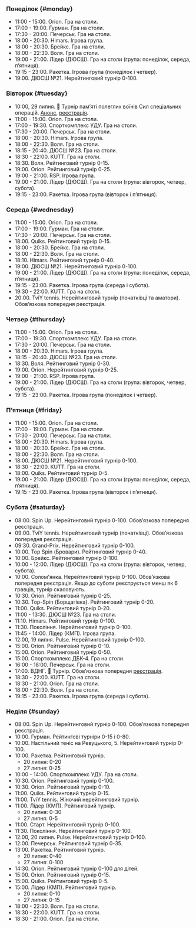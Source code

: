 ﻿
[//]: # (Use 🏆 for ranking events, 🏅 for non-ranking events, ❌ for canceled events)

### Понеділок {#monday}

* 11:00 - 15:00. Orion. Гра на столи.
* 17:00 - 19:00. Гурман. Гра на столи.
* 17:30 - 20:00. Печерськ. Гра на столи.
* 18:00 - 20:30. Himars. Ігрова група.
* 18:00 - 20:30. Брейкс. Гра на столи.
* 18:00 - 22:30. Воля. Гра на столи.
* 19:00 - 21:00. Лідер (ДЮСШ). Гра на столи (група: понеділок, середа, пʼятниця).
* 19:15 - 23:00. Ракетка. Ігрова група (понеділок і четвер).
* 19:00. ДЮСШ №21. Нерейтинговий турнір 0-100.

### Вівторок {#tuesday}

* 10:00, 29 липня. 🏅 Турнір пам’яті полеглих воїнів Сил спеціальних операцій. [Анонс](https://t.me/ttkiev/669), [реєстрація](https://docs.google.com/forms/d/e/1FAIpQLSdOHdkPZSU6Xi0JCDuHojN4NmycbOlLpWI9BBcPb4kEpn2D9Q/viewform).
* 11:00 - 15:00. Orion. Гра на столи.
* 17:00 - 19:30. Спорткомплекс УДУ. Гра на столи.
* 17:30 - 20:00. Печерськ. Гра на столи.
* 18:00 - 20:30. Himars. Ігрова група.
* 18:00 - 22:30. Воля. Гра на столи.
* 18:15 - 20:40. ДЮСШ №23. Гра на столи.
* 18:30 - 22:00. KUTT. Гра на столи.
* 18:30. Воля. Рейтинговий турнір 0-15.
* 19:00. Orion. Рейтинговий турнір 0-25.
* 19:00 - 21:00. RSP. Ігрова група.
* 19:00 - 21:00. Лідер (ДЮСШ). Гра на столи (група: вівторок, четвер, субота).
* 19:15 - 23:00. Ракетка. Ігрова група (вівторок і пʼятниця).

### Середа {#wednesday}

* 11:00 - 15:00. Orion. Гра на столи.
* 17:00 - 19:00. Гурман. Гра на столи.
* 17:30 - 20:00. Печерськ. Гра на столи.
* 18:00. Quiks. Рейтинговий турнір 0-15.
* 18:00 - 20:30. Брейкс. Гра на столи.
* 18:00 - 22:30. Воля. Гра на столи.
* 18:10. Himars. Рейтинговий турнір 0-40.
* 19:00. ДЮСШ №21. Нерейтинговий турнір 0-100.
* 19:00 - 21:00. Лідер (ДЮСШ). Гра на столи (група: понеділок, середа, пʼятниця).
* 19:15 - 23:00. Ракетка. Ігрова група (середа і субота).
* 19:30 - 22:00. KUTT. Гра на столи.
* 20:00. TviY tennis. Нерейтинговий турнір (початківці та аматори). Обовʼязкова попередня реєстрація.

### Четвер {#thursday}

* 11:00 - 15:00. Orion. Гра на столи.
* 17:00 - 19:30. Спорткомплекс УДУ. Гра на столи.
* 17:30 - 20:00. Печерськ. Гра на столи.
* 18:00 - 20:30. Himars. Ігрова група.
* 18:15 - 20:40. ДЮСШ №23. Гра на столи.
* 18:30. Воля. Рейтинговий турнір 0-30.
* 19:00. Orion. Нерейтинговий турнір 0-25.
* 19:00 - 21:00. RSP. Ігрова група.
* 19:00 - 21:00. Лідер (ДЮСШ). Гра на столи (група: вівторок, четвер, субота).
* 19:15 - 23:00. Ракетка. Ігрова група (понеділок і четвер).

### Пʼятниця {#friday}

* 11:00 - 15:00. Orion. Гра на столи.
* 17:00 - 19:00. Гурман. Гра на столи.
* 17:30 - 20:00. Печерськ. Гра на столи.
* 18:00 - 20:30. Himars. Ігрова група.
* 18:00 - 20:30. Брейкс. Гра на столи.
* 18:00 - 22:30. Воля. Гра на столи.
* 18:00. ДЮСШ №21. Нерейтинговий турнір 0-100.
* 18:30 - 22:00. KUTT. Гра на столи.
* 18:00. Quiks. Рейтинговий турнір 0-5.
* 19:00 - 21:00. Лідер (ДЮСШ). Гра на столи (група: понеділок, середа, пʼятниця).
* 19:15 - 23:00. Ракетка. Ігрова група (вівторок і пʼятниця).

### Субота {#saturday}

* 08:00. Spin Up. Нерейтинговий турнір 0-100. Обовʼязкова попередня реєстрація.
* 09:00. TviY tennis. Нерейтинговий турнір (початківці). Обовʼязкова попередня реєстрація.
* 09:30. Grand-Prix. Нерейтинговий турнір 0-100.
* 10:00. Top Spin (Бровари). Рейтинговий турнір 0-40.
* 10:00. Брейкс. Рейтинговий турнір 0-100.
* 10:00 - 12:00. Лідер (ДЮСШ). Гра на столи (група: вівторок, четвер, субота).
* 10:00. Солом'янка. Нерейтинговий турнір 0-100. Обовʼязкова попередня реєстрація. Якщо до суботи реєструється менш як 6 гравців, турнір скасовують.
* 10:30. Orion. Рейтинговий турнір 0-25.
* 10:30. Top-Spin (Борщагівка). Рейтинговий турнір 0-20.
* 11:00. Quiks. Рейтинговий турнір 0-20.
* 11:00 - 13:30. ДЮСШ №23. Гра на столи.
* 11:10. Himars. Рейтинговий турнір 0-100.
* 11:30. Покоління. Нерейтинговий турнір 0-100.
* 11:45 - 14:00. Лідер (КМП). Ігрова група.
* 12:00, 19 липня. Pulse. Нерейтинговий турнір 0-100.
* 15:00. Orion. Рейтинговий турнір 0-10.
* 15:00. Orion. Рейтинговий турнір 0-50.
* 15:00. Спорткомплекс ДБК-4. Гра на столи.
* 16:00 - 18:00. Печерськ. Гра на столи.
* 17:00. ВДНГ. 🏅 Турнір. Обовʼязкова попередня [реєстрація](https://docs.google.com/forms/d/1EYzKQpWajrf1f6jqTVTO65nsdXeSMCoitioM-TYVocw/viewform?edit_requested=true).
* 18:30 - 22:00. KUTT. Гра на столи.
* 18:30 - 21:00. Orion. Гра на столи.
* 18:00 - 22:30. Воля. Гра на столи.
* 19:15 - 23:00. Ракетка. Ігрова група (середа і субота).

### Неділя {#sunday}

* 08:00. Spin Up. Нерейтинговий турнір 0-100. Обовʼязкова попередня реєстрація.
* 10:00. Гурман. Рейтингові турніри 0-15 і 0-80.
* 10:00. Настільний теніс на Ревуцького, 5. Нерейтинговий турнір 0-100.
* 10:00. Ракетка. Рейтинговий турнір.
  * 20 липня: 0-20
  * 27 липня: 0-25
* 10:00 - 14:00. Спорткомплекс УДУ. Гра на столи.
* 10:30. Orion. Рейтинговий турнір 0-100.
* 10:30. Orion. Рейтинговий турнір 0-10.
* 11:00. Quiks. Рейтинговий турнір 0-15.
* 11:00. TviY tennis. Жіночий нерейтинговий турнір.
* 11:00. Лідер (КМП). Рейтинговий турнір.
  * 20 липня: 0-30
  * 27 липня: 0-5
* 11:00. Старт. Нерейтинговий турнір 0-100.
* 11:30. Покоління. Нерейтинговий турнір 0-100.
* 12:00, 20 липня. Pulse. Нерейтинговий турнір 0-100.
* 12:00. Печерськ. Рейтинговий турнір 0-35.
* 13:00. Ракетка. Рейтинговий турнір.
  * 20 липня: 0-40
  * 27 липня: 0-100
* 14:30. Orion. Рейтинговий турнір 0-100 для дітей.
* 15:00. Orion. Рейтинговий турнір 0-15.
* 15:00. Quiks. Рейтинговий турнір 0-5.
* 15:00. Лідер (КМП). Рейтинговий турнір.
  * 20 липня: 0-10
  * 27 липня: 0-15
* 18:00 - 22:30. Воля. Гра на столи.
* 18:30 - 22:00. KUTT. Гра на столи.
* 18:30 - 21:00. Orion. Гра на столи.
